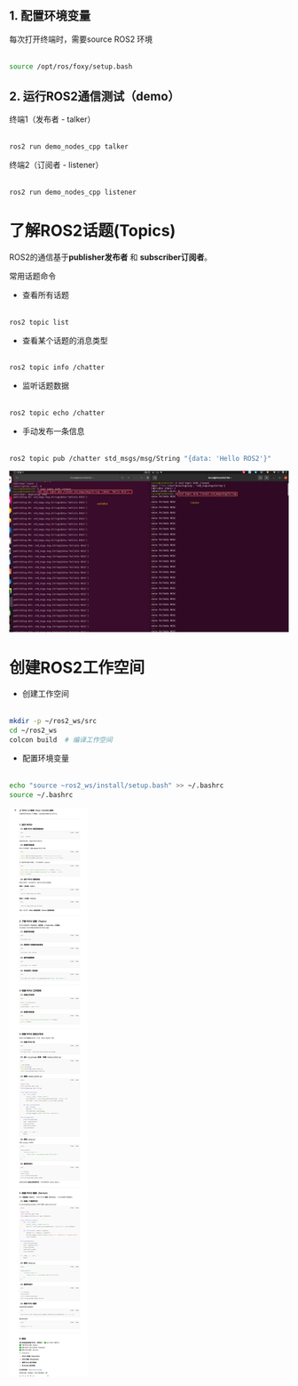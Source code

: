 ## 1. 配置环境变量
每次打开终端时，需要source ROS2 环境
```bash

source /opt/ros/foxy/setup.bash
```

## 2. 运行ROS2通信测试（demo）
终端1（发布者 - talker）
```bash

ros2 run demo_nodes_cpp talker
```

终端2（订阅者 - listener）
```bash

ros2 run demo_nodes_cpp listener
```

# 了解ROS2话题(Topics)

ROS2的通信基于**publisher发布者** 和 **subscriber订阅者**。

常用话题命令

- 查看所有话题
```bash

ros2 topic list
```

- 查看某个话题的消息类型
```bash

ros2 topic info /chatter 
```

- 监听话题数据
```bash

ros2 topic echo /chatter 
```

- 手动发布一条信息
```bash
 
ros2 topic pub /chatter std_msgs/msg/String "{data: 'Hello ROS2'}"
```

![img.png](img.png)


# 创建ROS2工作空间

- 创建工作空间
```bash

mkdir -p ~/ros2_ws/src
cd ~/ros2_ws
colcon build  # 编译工作空间 
```

- 配置环境变量
```bash

echo "source ~ros2_ws/install/setup.bash" >> ~/.bashrc
source ~/.bashrc
```


![img_1.png](img_1.png)

